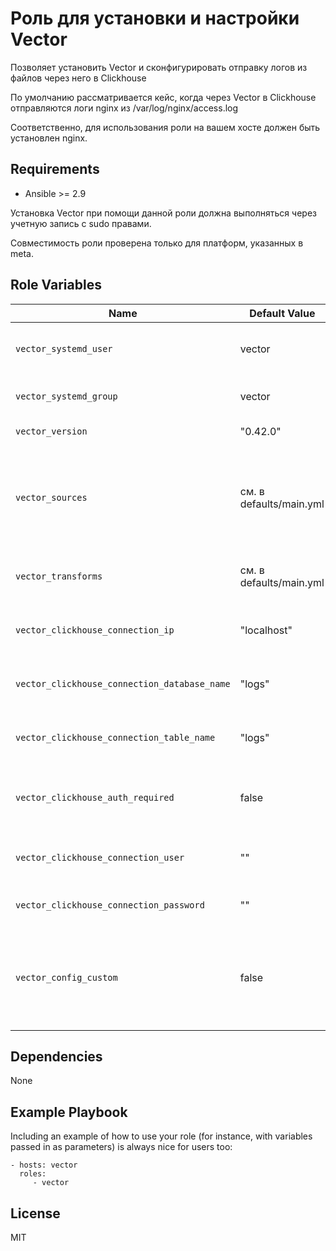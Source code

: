 Роль для установки и настройки Vector
===============================================================

Позволяет установить Vector и сконфигурировать отправку логов из файлов через него в Clickhouse

По умолчанию рассматривается кейс, когда через Vector в Clickhouse отправляются логи nginx из /var/log/nginx/access.log

Соответственно, для использования роли на вашем хосте должен быть установлен nginx.

Requirements
------------

* Ansible >= 2.9

Установка Vector при помощи данной роли должна выполняться через учетную запись с sudo правами.

Совместимость роли проверена только для платформ, указанных в meta.

Role Variables
--------------

| Name                                           | Default Value              | Description                                                                                                                                                                                                       |
| ---------------------------------------------- | -------------------------- | ----------------------------------------------------------------------------------------------------------------------------------------------------------------------------------------------------------------- |
| `vector_systemd_user`                        | vector                     | Пользователь, от имени которого будет запускаться Vector                                                                                                               |
| `vector_systemd_group`                       | vector                     | Группа от имени которой будет запускаться Vector                                                                                                                              |
| `vector_version`                             | "0.42.0"                   | Версия Vector для установки                                                                                                                                                                     |
| `vector_sources`                             | см. в defaults/main.yml | Перечень источников логов, в роли которых выступают файлы.<br />Этот перечень в последствии передается в конфиг Vector. |
| `vector_transforms`                          | см. в defaults/main.yml | Перечень трансформирования логов для отправки в Clickhouse                                                                                                              |
| `vector_clickhouse_connection_ip`            | "localhost"                | IP адрес сервера Clickhouse для подключения к нему Vector                                                                                                                          |
| `vector_clickhouse_connection_database_name` | "logs"                     | Имя базы данных Clickhouse в которую будут отправляться логи.                                                                                                           |
| `vector_clickhouse_connection_table_name`    | "logs"                     | Имя таблицы Clickhouse, в которую будут отправляться логи.                                                                                                                 |
| `vector_clickhouse_auth_required`            | false                      | Ключ. Указывает, требуется ли аутентификация при подключении к Clickhouse                                                                                    |
| `vector_clickhouse_connection_user`          | ""                         | Имя пользователя при аутентификатции в Clickhouse                                                                                                                               |
| `vector_clickhouse_connection_password`      | ""                         | Пароль при аутентификации в Clickhouse                                                                                                                                                    |
| `vector_config_custom`                       | false                      | Ключ. Указывает, использовать ли кастомную конфигурацию Vector или применить<br />конфигурацию по умолчанию.                   |

Dependencies
------------

None

Example Playbook
----------------

Including an example of how to use your role (for instance, with variables passed in as parameters) is always nice for users too:

    - hosts: vector
      roles:
         - vector

License
-------

MIT
